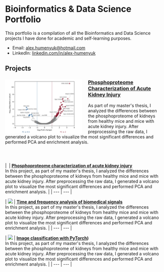 # Bioinformatics & Data Science Portfolio
This portfolio is a compilation of all the Bioinformatics and Data Science projects I have done for academic and self-learning purposes.
- Email: [alex.humenyuk@hotmail.com](mailto:alex.humenyuk@hotmail.com)
- LinkedIn: [linkedin.com/in/alex-humenyuk](www.linkedin.com/in/alex-humenyuk)

## Projects
<div>
  <a href="https://github.com/username/repo" target="_blank" rel="noopener noreferrer">
    <img 
      src="/volcano_plot_0_blurred_labels.png" 
      align="left" 
      width="250"
      style="margin-right: 20px;"
      />
    </a>
  <h3><a href="https://github.com/alexhumenyuk/Masters-Thesis-proteomics-AKI">Phosphoproteome Characterization of Acute Kidney Injury</a></h3>
  <p>
    As part of my master's thesis, I analyzed the differences between the phosphoproteome of kidneys from healthy mice and mice with acute kidney injury. After preprocessing the raw data, I generated a volcano plot to visualize the most significant differences and performed PCA and enrichment analysis.
  </p>
  <br style="clear: both;" />
</div>
</n>

## 


| <img src="" width="250"/> | **[Phosphoproteome characterization of acute kidney injury](https://github.com/alexhumenyuk/Masters-Thesis-proteomics-AKI)**<br/>
In this project, as part of my master's thesis, I analyzed the differences between the phosphoproteome of kidneys from healthy mice and mice with acute kidney injury. After preprocessing the raw data, I generated a volcano plot to visualize the most significant differences and performed PCA and enrichment analysis. |
| --- | --- |

| <img src="AÑADIR PATH DE IMAGEN QUE SUBA" width="250"/> | **[Time and frequency analysis of biomedical signals]()**<br/>
In this project, as part of my master's thesis, I analyzed the differences between the phosphoproteome of kidneys from healthy mice and mice with acute kidney injury. After preprocessing the raw data, I generated a volcano plot to visualize the most significant differences and performed PCA and enrichment analysis. |
| --- | --- |

| <img src="AÑADIR PATH DE IMAGEN QUE SUBA" width="250"/> | **[Image classification with PyTorch](https://github.com/alexhumenyuk/AI-projects/tree/main/CIFAR10%20PyTorch%20project))**<br/>
In this project, as part of my master's thesis, I analyzed the differences between the phosphoproteome of kidneys from healthy mice and mice with acute kidney injury. After preprocessing the raw data, I generated a volcano plot to visualize the most significant differences and performed PCA and enrichment analysis. |
| --- | --- |
